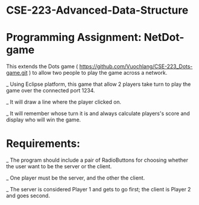# CSE-223-Advanced-Data-Structure

# Programming Assignment: NetDot-game

This extends the Dots game ( https://github.com/Vuochlang/CSE-223_Dots-game.git ) to allow two people to play the game across a network.

_ Using Eclipse platform, this game that allow 2 players take turn to play the game over the connected port 1234. 

_ It will draw a line where the player clicked on. 

_ It will remember whose turn it is and always calculate players's score and display who will win the game.

# Requirements:

_ The program should include a pair of RadioButtons for choosing whether the user want to be the server or the client. 

_ One player must be the server, and the other the client. 

_ The server is considered Player 1 and gets to go first; the client is Player 2 and goes second.
